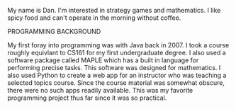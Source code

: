 My name is Dan. I'm interested in strategy games and mathematics. I like spicy food and can't
operate in the morning without coffee.


PROGRAMMING BACKGROUND

My first foray into programming was with Java back in 2007. I took a course roughly equivlant
to CS161 for my first undergraduate degree. I also used a software package called MAPLE which
has a built in language for performing precise tasks. This software was designed for
mathematics. I also used Python to create a web app for an instructor who was teaching a
selected topics course. Since the course material was somewhat obscure, there were no such
apps readily available. This was my favorite programming project thus far since it was
so practical.
